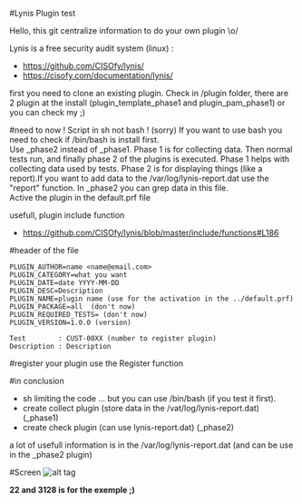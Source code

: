 #Lynis Plugin test

Hello, this git centralize information to do your own plugin \o/  

Lynis is a free security audit system (linux) :   
- https://github.com/CISOfy/lynis/
- https://cisofy.com/documentation/lynis/

first you need to clone an existing plugin. Check in /plugin folder, there are 2 plugin
at the install (plugin_template_phase1 and plugin_pam_phase1) or you can check my ;)

#need to now !
Script in sh not bash ! (sorry) If you want to use bash you need to check if /bin/bash is install first.  
Use _phase2 instead of _phase1. Phase 1 is for collecting data. Then normal tests run, and finally phase 2 of the plugins is executed. Phase 1 helps with collecting data used by tests. Phase 2 is for displaying things (like a report).If you want to add data to the /var/log/lynis-report.dat use the "report" function. In _phase2 you can grep data in this file.  
Active the plugin in the default.prf file  

usefull, plugin include function   
- https://github.com/CISOfy/lynis/blob/master/include/functions#L186

#header of the file
```
PLUGIN_AUTHOR=name <name@email.com>
PLUGIN_CATEGORY=what you want
PLUGIN_DATE=date YYYY-MM-DD
PLUGIN_DESC=Description
PLUGIN_NAME=plugin name (use for the activation in the ../default.prf)
PLUGIN_PACKAGE=all  (don't now)
PLUGIN_REQUIRED_TESTS= (don't now)
PLUGIN_VERSION=1.0.0 (version)

Test        : CUST-00XX (number to register plugin)
Description : Description
```

#register your plugin
use the Register function  


#in conclusion
- sh limiting the code ... but you can use /bin/bash (if you test it first).
- create collect plugin (store data in the /vat/log/lynis-report.dat) (_phase1)  
- create check plugin (can use lynis-report.dat) (_phase2)  

a lot of usefull information is in the /var/log/lynis-report.dat (and can be use in the _phase2 plugin) 


#Screen 
![alt tag](https://cloud.githubusercontent.com/assets/8168679/11815492/40858c40-a34c-11e5-9e13-bb0d4daa172d.JPG)

**22 and 3128 is for the exemple ;)**
